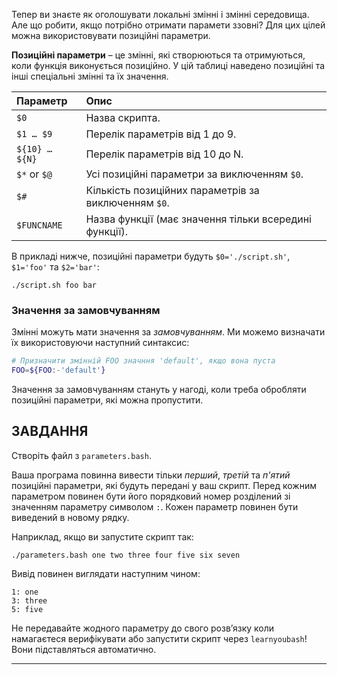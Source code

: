 Тепер ви знаєте як оголошувати локальні змінні і змінні середовища. Але що робити, якщо потрібно отримати парамети ззовні? Для цих цілей можна використовувати позиційні параметри.

**Позиційні параметри** – це змінні, які створюються та отримуються, коли функція виконується позиційно. У цій таблиці наведено позиційні та інші спеціальні змінні та їх значення.

| Параметр       | Опис                                                        |
| :------------- | :---------------------------------------------------------- |
| `$0`           | Назва скрипта.                                              |
| `$1 … $9`      | Перелік параметрів від 1 до 9.                              |
| `${10} … ${N}` | Перелік параметрів від 10 до N.                             |
| `$*` or `$@`   | Усі позиційні параметри за виключенням `$0`.                |
| `$#`           | Кількість позиційних параметрів за виключенням `$0`.        |
| `$FUNCNAME`    | Назва функції (має значення тільки всередині функції).      |

В прикладі нижче, позиційні параметри будуть `$0='./script.sh'`,  `$1='foo'` та `$2='bar'`:

    ./script.sh foo bar

### Значення за замовчуванням

Змінні можуть мати значення за _замовчуванням_. Ми можемо визначати їх використовуючи наступний синтаксис:

```bash
# Призначити змінній FOO значння 'default', якщо вона пуста
FOO=${FOO:-'default'}
```

Значення за замовчуванням стануть у нагоді, коли треба обробляти позиційні параметри, які можна пропустити.

## ЗАВДАННЯ

Створіть файл з `parameters.bash`.

Ваша програма повинна вивести тільки _перший_, _третій_ та _п'ятий_ позиційні параметри, які будуть передані у ваш скрипт. Перед кожним параметром повинен бути його порядковий номер розділений зі значенням параметру символом `:`. Кожен параметр повинен бути виведений в новому рядку.

Наприклад, якщо ви запустите скрипт так:

    ./parameters.bash one two three four five six seven

Вивід повинен виглядати наступним чином:

    1: one
    3: three
    5: five

Не передавайте жодного параметру до свого розв’язку коли намагаєтеся верифікувати або запустити скрипт через `learnyoubash`! Вони підставляться автоматично.

---
